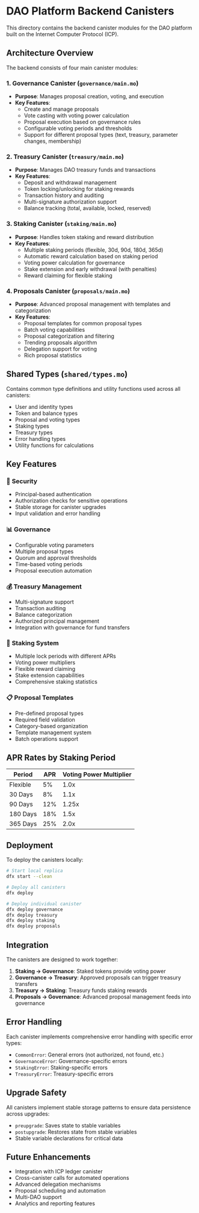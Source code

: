 # DAO Platform Backend Canisters

This directory contains the backend canister modules for the DAO platform built on the Internet Computer Protocol (ICP).

## Architecture Overview

The backend consists of four main canister modules:

### 1. **Governance Canister** (`governance/main.mo`)
- **Purpose**: Manages proposal creation, voting, and execution
- **Key Features**:
  - Create and manage proposals
  - Vote casting with voting power calculation
  - Proposal execution based on governance rules
  - Configurable voting periods and thresholds
  - Support for different proposal types (text, treasury, parameter changes, membership)

### 2. **Treasury Canister** (`treasury/main.mo`)
- **Purpose**: Manages DAO treasury funds and transactions
- **Key Features**:
  - Deposit and withdrawal management
  - Token locking/unlocking for staking rewards
  - Transaction history and auditing
  - Multi-signature authorization support
  - Balance tracking (total, available, locked, reserved)

### 3. **Staking Canister** (`staking/main.mo`)
- **Purpose**: Handles token staking and reward distribution
- **Key Features**:
  - Multiple staking periods (flexible, 30d, 90d, 180d, 365d)
  - Automatic reward calculation based on staking period
  - Voting power calculation for governance
  - Stake extension and early withdrawal (with penalties)
  - Reward claiming for flexible staking

### 4. **Proposals Canister** (`proposals/main.mo`)
- **Purpose**: Advanced proposal management with templates and categorization
- **Key Features**:
  - Proposal templates for common proposal types
  - Batch voting capabilities
  - Proposal categorization and filtering
  - Trending proposals algorithm
  - Delegation support for voting
  - Rich proposal statistics

## Shared Types (`shared/types.mo`)

Contains common type definitions and utility functions used across all canisters:
- User and identity types
- Token and balance types
- Proposal and voting types
- Staking types
- Treasury types
- Error handling types
- Utility functions for calculations

## Key Features

### 🔐 **Security**
- Principal-based authentication
- Authorization checks for sensitive operations
- Stable storage for canister upgrades
- Input validation and error handling

### 📊 **Governance**
- Configurable voting parameters
- Multiple proposal types
- Quorum and approval thresholds
- Time-based voting periods
- Proposal execution automation

### 💰 **Treasury Management**
- Multi-signature support
- Transaction auditing
- Balance categorization
- Authorized principal management
- Integration with governance for fund transfers

### 🎯 **Staking System**
- Multiple lock periods with different APRs
- Voting power multipliers
- Flexible reward claiming
- Stake extension capabilities
- Comprehensive staking statistics

### 📋 **Proposal Templates**
- Pre-defined proposal types
- Required field validation
- Category-based organization
- Template management system
- Batch operations support

## APR Rates by Staking Period

| Period | APR | Voting Power Multiplier |
|--------|-----|------------------------|
| Flexible | 5% | 1.0x |
| 30 Days | 8% | 1.1x |
| 90 Days | 12% | 1.25x |
| 180 Days | 18% | 1.5x |
| 365 Days | 25% | 2.0x |

## Deployment

To deploy the canisters locally:

```bash
# Start local replica
dfx start --clean

# Deploy all canisters
dfx deploy

# Deploy individual canister
dfx deploy governance
dfx deploy treasury
dfx deploy staking
dfx deploy proposals
```

## Integration

The canisters are designed to work together:

1. **Staking → Governance**: Staked tokens provide voting power
2. **Governance → Treasury**: Approved proposals can trigger treasury transfers
3. **Treasury → Staking**: Treasury funds staking rewards
4. **Proposals → Governance**: Advanced proposal management feeds into governance

## Error Handling

Each canister implements comprehensive error handling with specific error types:
- `CommonError`: General errors (not authorized, not found, etc.)
- `GovernanceError`: Governance-specific errors
- `StakingError`: Staking-specific errors  
- `TreasuryError`: Treasury-specific errors

## Upgrade Safety

All canisters implement stable storage patterns to ensure data persistence across upgrades:
- `preupgrade`: Saves state to stable variables
- `postupgrade`: Restores state from stable variables
- Stable variable declarations for critical data

## Future Enhancements

- Integration with ICP ledger canister
- Cross-canister calls for automated operations
- Advanced delegation mechanisms
- Proposal scheduling and automation
- Multi-DAO support
- Analytics and reporting features